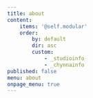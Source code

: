 ```yaml
---
title: about
content:
    items: '@self.modular'
    order:
        by: default
        dir: asc
        custom:
            - _studioinfo
            - _chynnainfo
published: false
menu: about
onpage_menu: true
---
```


